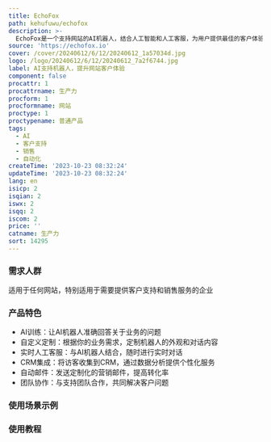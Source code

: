 ```yaml
---
title: EchoFox
path: kehufuwu/echofox
description: >-
  EchoFox是一个支持网站的AI机器人，结合人工智能和人工客服，为用户提供最佳的客户体验。通过AI分析客户行为、自动化任务、解决更多问题，从而增加每月重复购买率(MRR)。
source: 'https://echofox.io'
cover: /cover/20240612/6/12/20240612_1a57034d.jpg
logo: /logo/20240612/6/12/20240612_7a2f6744.jpg
label: AI支持机器人，提升网站客户体验
component: false
procattr: 1
procattrname: 生产力
procform: 1
procformname: 网站
proctype: 1
proctypename: 普通产品
tags:
  - AI
  - 客户支持
  - 销售
  - 自动化
createTime: '2023-10-23 08:32:24'
updateTime: '2023-10-23 08:32:24'
lang: en
isicp: 2
isqian: 2
iswx: 2
isqq: 2
iscom: 2
price: ''
catname: 生产力
sort: 14295
---
```




### 需求人群
适用于任何网站，特别适用于需要提供客户支持和销售服务的企业

### 产品特色
- AI训练：让AI机器人准确回答关于业务的问题
- 自定义定制：根据你的业务需求，定制机器人的外观和对话内容
- 实时人工客服：与AI机器人结合，随时进行实时对话
- CRM集成：将访客收集到CRM，通过数据分析提供个性化服务
- 自动邮件：发送定制化的营销邮件，提高转化率
- 团队协作：与支持团队合作，共同解决客户问题

### 使用场景示例


### 使用教程


  
